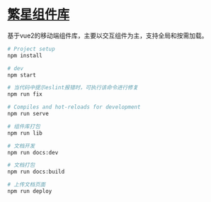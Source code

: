 <a href="https://zyprepare.github.io/growth-stars-ui/">繁星组件库</a>
====
基于vue2的移动端组件库，主要以交互组件为主，支持全局和按需加载。

``` bash
# Project setup
npm install

# dev
npm start

# 当代码中提示eslint报错时，可执行该命令进行修复
npm run fix

# Compiles and hot-reloads for development
npm run serve

# 组件库打包
npm run lib

# 文档开发
npm run docs:dev

# 文档打包
npm run docs:build

# 上传文档页面
npm run deploy
```


